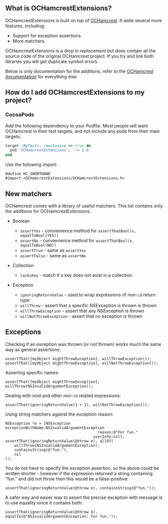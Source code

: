 What is OCHamcrestExtensions?
-----------------------------

OCHamcrestExtensions is built on top of [OCHamcrest](https://github.com/hamcrest/OCHamcrest). It adds several more features, including:

* Support for exception assertions.
* More matchers.

OCHamcrestExtensions is a drop in _replacement_ but does contain all the source code of the original OCHamcrest project. If you try and link both libraries you will get duplicate symbol errors.

Below is only documentation for the additions, refer to the [OCHamcrest documentation](https://github.com/hamcrest/OCHamcrest#what-is-ochamcrest) for everything else.



How do I add OCHamcrestExtensions to my project?
------------------------------------------------

### CocoaPods

Add the following dependency to your Podfile. Most people will want OCHamcrest in their test targets, and not include any pods from their main targets:

```ruby
target :MyTests, :exclusive => true do
  pod 'OCHamcrestExtensions', '~> 1.0'
end
```

Use the following import:

    #define HC_SHORTHAND
    #import <OCHamcrestExtensions/OCHamcrestExtensions.h>


New matchers
------------

OCHamcrest comes with a library of useful matchers. This list contains only the additions for OCHamcrestExtensions.

* Boolean

  * `assertYes` - convienience method for `assertThatBool(x, equalToBool(YES))`
  * `assertNo` - convienience method for `assertThatBool(x, equalToBool(NO))`
  * `assertTrue` - same as `assertYes`
  * `assertFalse` - same as `assertNo`

* Collection

  * `lacksKey` - match if a key does not exist in a collection
  
* Exception

  * `ignoringReturnValue` - used to wrap expressions of non-`id` return type
  * `willThrow` - assert that a specific NSException is thrown is thrown
  * `willThrowException` - assert that any NSException is thrown
  * `willNotThrowException` - assert that no exception is thrown


Exceptions
----------

Checking if an exception was thrown (or not thrown) works much the same way as general assertions:

```obj-c
assertThat([myObject mightThrowException], willThrowException());
assertThat([myObject mightThrowException], willNotThrowException());
```

Asserting specific names:

```obj-c
assertThat([myObject mightThrowException], willThrow(NSInvalidArgumentException));
```

Dealing with void and other non-`id` related expressions:

```obj-c
assertThat(ignoringReturnValue(1 + 1), willNotThrowException());
```

Using string matchers against the exception reason:

```obj-c
NSException *e = [NSException exceptionWithName:NSInvalidArgumentException
                                         reason:@"For fun."
                                       userInfo:nil];
assertThat(ignoringReturnValue(@throw e), allOf(
    willThrow(NSInvalidArgumentException),
    containsString(@"fun."),
    nil
));
```

You do not have to specify the exception assertion, so the above could be written shorter - however if the expression returned a string containing "fun." and did not throw then this would be a false-positive:

```obj-c
assertThat(ignoringReturnValue(@throw e), containsString(@"fun."));
```

A safer way and easier way to assert the precise exception with message is to use equality since it contains both:

```obj-c
assertThat(ignoringReturnValue(@throw e), equalTo(@"NSInvalidArgumentException: For fun."));
```
